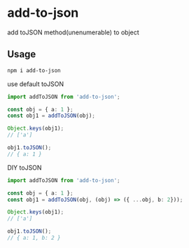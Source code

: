 # add-to-json
add toJSON method(unenumerable) to object

## Usage

```bash
npm i add-to-json
```

use default toJSON
```ts
import addToJSON from 'add-to-json';

const obj = { a: 1 };
const obj1 = addToJSON(obj);

Object.keys(obj1);
// ['a']

obj1.toJSON();
// { a: 1 }
```

DIY toJSON

```ts
import addToJSON from 'add-to-json';

const obj = { a: 1 };
const obj1 = addToJSON(obj, (obj) => ({ ...obj, b: 2}));

Object.keys(obj1);
// ['a']

obj1.toJSON();
// { a: 1, b: 2 }
```